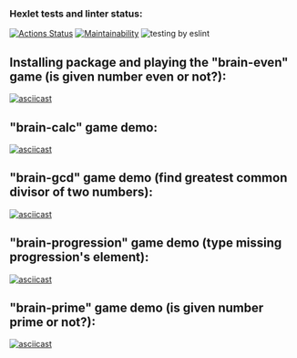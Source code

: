 ### Hexlet tests and linter status:

[![Actions Status](https://github.com/DolArt/frontend-project-lvl1/workflows/hexlet-check/badge.svg)](https://github.com/DolArt/frontend-project-lvl1/actions)
[![Maintainability](https://api.codeclimate.com/v1/badges/706700a378473481dca9/maintainability)](https://codeclimate.com/github/DolArt/frontend-project-lvl1/maintainability)
![testing by eslint](https://github.com/DolArt/frontend-project-lvl1/workflows/testing%20by%20eslint/badge.svg)

## Installing package and playing the "brain-even" game (is given number even or not?):

[![asciicast](https://asciinema.org/a/hgKFqSpZ8h2cwuhDwXgC7yzZ2.svg)](https://asciinema.org/a/hgKFqSpZ8h2cwuhDwXgC7yzZ2?cols=90&rows=20)

## "brain-calc" game demo:

[![asciicast](https://asciinema.org/a/hgKFqSpZ8h2cwuhDwXgC7yzZ2.svg)](https://asciinema.org/a/hgKFqSpZ8h2cwuhDwXgC7yzZ2?cols=90&rows=20)

## "brain-gcd" game demo (find greatest common divisor of two numbers):

[![asciicast](https://asciinema.org/a/t0fiuoqnDmXmZEE0p3WGE6gaR.svg)](https://asciinema.org/a/t0fiuoqnDmXmZEE0p3WGE6gaR?cols=90&rows=20)

## "brain-progression" game demo (type missing progression's element):

[![asciicast](https://asciinema.org/a/2bbwtKiWItmafghY8KkIXF5Np.svg)](https://asciinema.org/a/2bbwtKiWItmafghY8KkIXF5Np)

## "brain-prime" game demo (is given number prime or not?):

[![asciicast](https://asciinema.org/a/uEHl64WDLgKOPbpOeFjcV3I5e.svg)](https://asciinema.org/a/uEHl64WDLgKOPbpOeFjcV3I5e)
